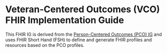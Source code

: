 # Veteran-Centered Outcomes (VCO) FHIR Implementation Guide

This FHIR IG is derived from the [Person-Centered Outcomes (PCO) IG](https://build.fhir.org/ig/mtnlotus/pco-ig/index.html) and uses FHIR Short Hand (FSH) to define and generate FHIR profiles and resources based on the PCO profiles.
